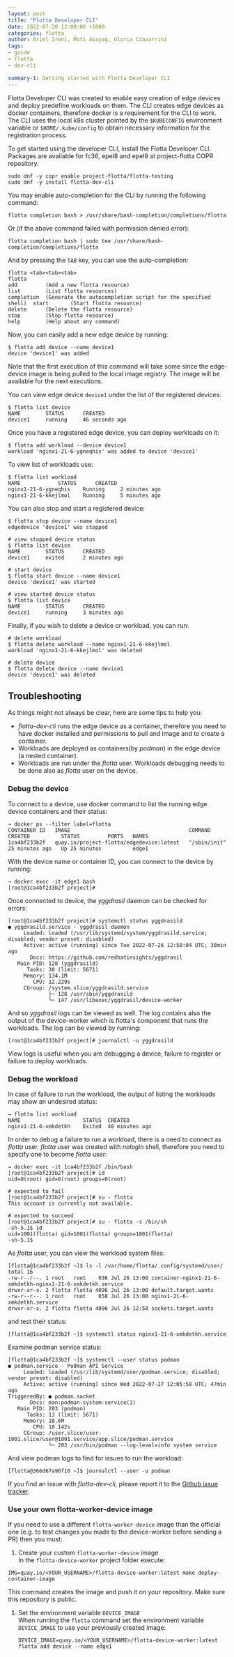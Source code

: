 ```yaml
---
layout: post
title: "Flotta Developer CLI"
date: 2022-07-20 12:00:00 +1000
categories: flotta
author: Ariel Ireni, Moti Asayag, Gloria Ciavarrini
tags:
- guide
- flotta
- dev-cli

summary-1: Getting started with Flotta Developer CLI
---
```


Flotta Developer CLI was created to enable easy creation of edge devices and deploy predefine workloads on them.
The CLI creates edge devices as docker containers, therefore docker is a requirement for the CLI to work.
The CLI uses the local k8s cluster pointed by the `$KUBECONFIG` environment variable or `$HOME/.kube/config` to obtain
necessary information for the registration process.

To get started using the developer CLI, install the Flotta Developer CLI.
Packages are available for fc36, epel8 and epel9 at project-flotta COPR repository.
```shell
sudo dnf -y copr enable project-flotta/flotta-testing
sudo dnf -y install flotta-dev-cli
```

You may enable auto-completion for the CLI by running the following command:
```shell
flotta completion bash > /usr/share/bash-completion/completions/flotta
```
Or (if the above command failed with permission denied error):
```shell
flotta completion bash | sudo tee /usr/share/bash-completion/completions/flotta
```

And by pressing the `TAB` key, you can use the auto-completion:
```shell
flotta <tab><tab><tab>
flotta
add         (Add a new flotta resource)                                   list        (List flotta resources)
completion  (Generate the autocompletion script for the specified shell)  start       (Start flotta resource)
delete      (Delete the flotta resource)                                  stop        (Stop flotta resource)
help        (Help about any command)
```

Now, you can easily add a new edge device by running:
```shell
$ flotta add device --name device1
device 'device1' was added 
```
Note that the first execution of this command will take some since the edge-device image is being pulled to the local
image registry. The image will be available for the next executions.

You can view edge device `device1` under the list of the registered devices:
```shell
$ flotta list device
NAME		STATUS		CREATED		
device1		running		46 seconds ago	
```

Once you have a registered edge device, you can deploy workloads on it:
```shell
$ flotta add workload --device device1
workload 'nginx1-21-6-ygneqhis' was added to device 'device1'
```

To view list of workloads use:
```shell
$ flotta list workload
NAME			STATUS		CREATED		
nginx1-21-6-ygneqhis	Running		2 minutes ago	
nginx1-21-6-kkejlmol	Running		5 minutes ago	
```

You can also stop and start a registered device:
```shell
$ flotta stop device --name device1
edgedevice 'device1' was stopped 

# view stopped device status
$ flotta list device
NAME		STATUS		CREATED		
device1		exited		2 minutes ago

# start device
$ flotta start device --name device1
device 'device1' was started 

# view started device status
$ flotta list device
NAME		STATUS		CREATED		
device1		running		3 minutes ago	
```

Finally, if you wish to delete a device or workload, you can run:
```shell
# delete workload
$ flotta delete workload --name nginx1-21-6-kkejlmol
workload 'nginx1-21-6-kkejlmol' was deleted 

# delete device
$ flotta delete device --name device1
device 'device1' was deleted 
```

## Troubleshooting
As things might not always be clear, here are some tips to help you:
* _flotta-dev-cli_ runs the edge device as a container, therefore you need to have docker installed and permissions to
  pull and image and to create a container.
* Workloads are deployed as containers(by _podman_) in the edge device (a nested container).
* Workloads are run under the _flotta_ user. Workloads debugging needs to be done also as _flotta_ user on the device.

### Debug the device
To connect to a device, use docker command to list the running edge device containers and their status:
```shell
→ docker ps --filter label=flotta
CONTAINER ID   IMAGE                                      COMMAND         CREATED          STATUS         PORTS   NAMES
1ca4bf233b2f   quay.io/project-flotta/edgedevice:latest   "/sbin/init"    25 minutes ago   Up 25 minutes          edge1
```
With the device name or container ID, you can connect to the device by running:
```shell
→ docker exec -it edge1 bash
[root@1ca4bf233b2f project]#
```
Once connected to device, the _yggdrasil_ daemon can be checked for errors:
```shell
[root@1ca4bf233b2f project]# systemctl status yggdrasild
● yggdrasild.service - yggdrasil daemon
     Loaded: loaded (/usr/lib/systemd/system/yggdrasild.service; disabled; vendor preset: disabled)
     Active: active (running) since Tue 2022-07-26 12:58:04 UTC; 38min ago
       Docs: https://github.com/redhatinsights/yggdrasil
   Main PID: 128 (yggdrasild)
      Tasks: 30 (limit: 5671)
     Memory: 134.1M
        CPU: 12.229s
     CGroup: /system.slice/yggdrasild.service
             ├─ 128 /usr/sbin/yggdrasild
             └─ 147 /usr/libexec/yggdrasil/device-worker
```
And so _yggdrasil_ logs can be viewed as well. The log contains also the output of the device-worker which is flotta's
component that runs the workloads. The log can be viewed by running:
```shell
[root@1ca4bf233b2f project]# journalctl -u yggdrasild
```
View logs is useful when you are debugging a device, failure to register or failure to deploy workloads.

### Debug the workload
In case of failure to run the workload, the output of listing the workloads may show an undesired status:
```shell
→ flotta list workload
NAME                    STATUS  CREATED
nginx1-21-6-xmkdetkh    Exited  40 minutes ago
```

In order to debug a failure to run a workload, there is a need to connect as _flotta_ user.
_flotta_ user was created with _nologin_ shell, therefore you need to specify one to become _flotta_ user:
```shell
→ docker exec -it 1ca4bf233b2f /bin/bash
[root@1ca4bf233b2f project]# id
uid=0(root) gid=0(root) groups=0(root)

# expected to fail
[root@1ca4bf233b2f project]# su - flotta
This account is currently not available.

# expected to succeed
[root@1ca4bf233b2f project]# su - flotta -s /bin/sh
-sh-5.1$ id
uid=1001(flotta) gid=1001(flotta) groups=1001(flotta)
-sh-5.1$
```

As _flotta_ user, you can view the workload system files:
```shell
[flotta@1ca4bf233b2f ~]$ ls -l /var/home/flotta/.config/systemd/user/
total 16
-rw-r--r--. 1 root   root    936 Jul 26 13:00 container-nginx1-21-6-xmkdetkh-nginx1-21-6-xmkdetkh.service
drwxr-xr-x. 2 flotta flotta 4096 Jul 26 13:00 default.target.wants
-rw-r--r--. 1 root   root    858 Jul 26 13:00 nginx1-21-6-xmkdetkh.service
drwxr-xr-x. 2 flotta flotta 4096 Jul 26 12:58 sockets.target.wants
```
and test their status:
```shell
[flotta@1ca4bf233b2f ~]$ systemctl status nginx1-21-6-xmkdetkh.service
```

Examine podman service status:
```shell
[flotta@1ca4bf233b2f ~]$ systemctl --user status podman
● podman.service - Podman API Service
     Loaded: loaded (/usr/lib/systemd/user/podman.service; disabled; vendor preset: disabled)
     Active: active (running) since Wed 2022-07-27 12:05:58 UTC; 47min ago
TriggeredBy: ● podman.socket
       Docs: man:podman-system-service(1)
   Main PID: 203 (podman)
      Tasks: 13 (limit: 5671)
     Memory: 18.6M
        CPU: 10.142s
     CGroup: /user.slice/user-1001.slice/user@1001.service/app.slice/podman.service
             └─ 203 /usr/bin/podman --log-level=info system service
```
And view podman logs to find for issues to run the workload:
```shell
[flotta@366d67a90f10 ~]$ journalctl --user -u podman
```

If you find an issue with _flotta-dev-cli_, please report it to the [Github issue tracker](https://github.com/project-flotta/flotta-dev-cli/issues).

### Use your own flotta-worker-device image
If you need to use a different `flotta-worker-device` image than the official one (e.g. to test changes you made to the device-worker before sending a PR) then you must:

1. Create your custom `flotta-worker-device` image\
In the `flotta-device-worker` project folder execute:
```shell
IMG=quay.io/<YOUR_USERNAME>/flotta-device-worker:latest make deploy-container-image
```
This command creates the image and push it on your repository.
Make sure this repository is public.

1. Set the environment variable `DEVICE_IMAGE`\
   When running the `flotta` command set the environment variable `DEVICE_IMAGE` to use your previously created image:
   
   ```shell
   DEVICE_IMAGE=quay.io/<YOUR_USERNAME>/flotta-device-worker:latest flotta add device --name edge1
   ```